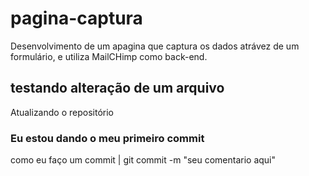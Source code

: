 # pagina-captura
Desenvolvimento de um apagina que captura os dados atrávez de um formulário, e utiliza MailCHimp como back-end.
##  testando alteração de um arquivo
Atualizando o repositório
### Eu estou dando o meu primeiro commit
como eu faço um commit | git commit -m "seu comentario aqui"
